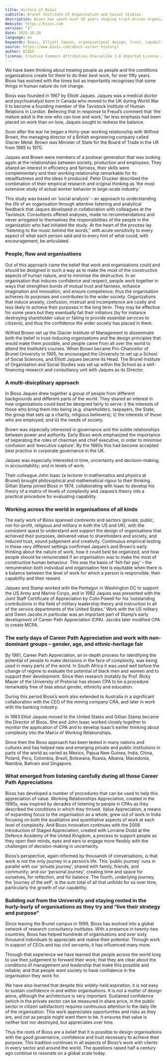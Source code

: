 ```yaml
---
title: History of Bioss
subtitle: Brunel Institute of Organisation and Social Studies
description: Bioss has spent over 50 years shaping trust-driven organizations that align human potential with purpose, enabling people to do their best work.
Website: https://bioss.com
version: "1"
date: 2025-10-20
language: en
keywords: Bioss, Elliott Jaques, organizational design, trust, capability, complexity, governance, Career Path Appreciation, leadership, human potential, Gillian Stamp
source: https://www.bioss.com/about-us/our-history/
author: BIOSS
license: Creative Commons Attribution-Sharealike 3.0 Unported License and the GNU Free Documentation License
---
```

We have been thinking about treating people as people and the conditions organisations create for them to do their best work, for over fifty years. Bioss has evolved with the times but as importantly recognises that some things in human nature do not change.

Bioss was founded in 1967 by Elliott Jaques. Jaques was a medical doctor and psychoanalyst born in Canada who moved to the UK during World War II to become a founding member of the Tavistock Institute of Human Relations in London. Believing that in response to Freud’s comment that ‘the mature adult is the one who can love and work,’ far less emphasis had been placed on work than on love, Jaques sought to redress the balance.

Soon after the war he began a thirty-year working relationship with Wilfred Brown, the managing director of a British engineering company called Glacier Metal. Brown was Minister of State for the Board of Trade in the UK from 1965 to 1970.

Jaques and Brown were members of a postwar generation that was looking again at the relationships between society, production and employees. They shared an interest in efficiency and fairness, their skills were complementary and their working relationship remarkable for its steadfastness and the ideas it produced. Peter Drucker described the combination of their empirical research and original thinking as ‘the most extensive study of actual worker behavior in large-scale industry.’

This study was based on ‘social analysis’ – an approach to understanding the life of an organisation through attentive listening and analytical feedback that Jaques developed in collaboration with colleagues at the Tavistock. Consultants offered analyses, made no recommendations and never arrogated to themselves the responsibilities of the people in the organization who had initiated the study. At the heart of the process lay “listening to the music behind the words,” with acute sensitivity to every aspect of what each person said and to every hint of what could, with encouragement, be articulated.
### People, flow and organisations
Out of this approach came the belief that work and organisations could and should be designed in such a way as to make the most of the constructive aspects of human nature, and to minimise the destructive. In an organisation that induces confidence and respect, people work together in ways that strengthen bonds of mutual trust and fairness, enhance imagination and innovation, and ensure competence; thus the organisation achieves its purposes and contributes to the wider society. Organizations that induce anxiety, confusion, mistrust and incompetence are costly and less likely to achieve their purposes in the long term. They may be effective for some years but they eventually fail their initiators (by for instance destroying shareholder value or failing to provide essential services to citizens), and thus the confidence the wider society has placed in them.

Wilfred Brown set up the Glacier Institute of Management to disseminate both the belief in trust-inducing organisations and the design principles that would make them possible, and people came from all over the world to attend the Institute’s courses. When Brown became Pro-Chancellor of Brunel University in 1965, he encouraged the University to set up a School of Social Sciences, and Elliott Jaques became its Head. The Brunel Institute of Organisation and Social Studies was set up within the School as a self-financing research and consultancy unit with Jaques as its Director.
### A multi-disicplinary approach
In Bioss Jaques drew together a group of people from different backgrounds and different parts of the world. They shared an interest in how organisations could best be designed fairly to serve: i) the interests of those who bring them into being (e.g. shareholders, taxpayers, the State, the group that sets up a charity, religious believers); ii) the interests of those who are employed; and iii) the needs of society.

Brown was especially interested in governance and the subtle relationships between power and authority. Early Bioss work emphasized the importance of separating the roles of chairman and chief executive, in order to minimise confusion and ‘executive capture’. By the 1980s this had become accepted best practice in corporate governance in the UK.

Jaques was especially interested in time, uncertainty and decision-making; in accountability; and in levels of work.

Their colleague John Isaac (a lecturer in mathematics and physics at Brunel) brought philosophical and mathematical rigour to their thinking. Gillian Stamp joined Bioss in 1974, collaborating with Isaac to develop his theory of a matrix of levels of complexity and Jaques’s theory into a practical procedure for evaluating capability.
### Working across the world in organisations of all kinds

The early work of Bioss spanned continents and sectors (private, public, not-for-profit, religious and military in both the US and UK), with the consistent quest to understand and support the design of organisations that achieved their purposes, delivered value to shareholders and society, and induced trust, sound judgement and creativity. Continuous empirical testing in these very different settings confirmed Jaques’s and Brown’s early thinking about the nature of work, how it could best be organized, and how people should be remunerated if an organisation was to make the most of constructive human behaviour. This was the basis of ‘felt-fair pay’ – the remuneration both individual and organisation feel is equitable when there is a balance between the level of work for which a person is responsible, their capability and their reward.

Jaques and Stamp worked with the Pentagon in Washington DC to support the US Army and Marine Corps, and in 1982 Jaques was presented with the Joint Staff Certificate of Appreciation by Colin Powell for his ‘outstanding contributions in the field of military leadership theory and instruction to all of the service departments of the United States.’ Work with the US military and Owen Jacobs in particular was an important part of Stamp’s early development of Career Path Appreciation (CPA). Jacobs later modified CPA to create MCPA.
### The early days of Career Path Appreciation and work with non-dominant groups – gender, age, and ethnic-heritage fair

By 1981, Career Path Appreciation, an in-depth process for identifying the potential of people to make decisions in the face of complexity, was being used in many parts of the world. In South Africa it was used well before the change of regime to evaluate the potential of black men and women and to support their development. Since then research (notably by Prof. Ricky Mauer of the University of Pretoria) has shown CPA to be a procedure remarkably free of bias about gender, ethnicity and education.

During this period Bioss’s work also extended to Australia in a significant collaboration with the CEO of the mining company CRA, and later in work with the banking industry.

In 1983 Elliot Jaques moved to the United States and Gillian Stamp became the Director of Bioss. She and John Isaac worked closely together to monitor the application of CPA and to develop Isaac’s earlier thinking about complexity into the Matrix of Working Relationships.

Since then the Bioss approach has been tested in many nations and cultures and has helped new and emerging private and public institutions in parts of the world as varied as Mexico, Papua New Guinea, India, China, Poland, Peru, Colombia, Brazil, Botswana, Russia, Albania, Macedonia, Namibia, Bahrain and Singapore.
### What emerged from listening carefully during all those Career Path Appreciations

Bioss has developed a number of procedures that can be used to help this appreciation of value. Working Relationships Appreciation, created in the 1990s, was inspired by decades of listening to people in CPAs as they described the conditions in which they thrived. Value Appreciation, a means of expanding focus to the organisation as a whole, grew out of work in India focusing on both the qualitative and quantitative aspects of work at each level of complexity. And Bioss innovation continues with the 2008 introduction of Staged Appreciation, created with Lorraine Dodd at the Defence Academy of the United Kingdom, a process to support people as they open their minds, eyes and ears to engage more flexibly with the challenges of decision-making in uncertainty.

Bioss’s perspective, again informed by thousands of conversations, is that work is not the only journey in a person’s life. This ‘public journey’ runs in parallel with our ‘private journey’, shared with family, friends, and community; and our ‘personal journey’, creating time and space for ourselves, for reflection, and for balance. The fourth, underlying journey, the ‘journey of the self’, is the sum total of all that unfolds for us over time, particularly the growth of our capability.
### Building out from the University and staying rooted in the hurly-burly of organisations as they try and “live their strategy and purpose”

Since leaving the Brunel campus in 1999, Bioss has evolved into a global network of research consultancy institutes. With a presence in twenty-two countries, Bioss has helped hundreds of organisations and over sixty thousand individuals to appreciate and realise their potential. Through work in support of CEOs and top civil servants, it has influenced many more.

Through that experience we have learned that people across the world long to use their judgement to forward their work; that they are clear about the conditions of management and leadership that make this possible and reliable; and that people want society to have confidence in the organisation they work for.

We have also learned that despite this widely-held aspiration, it is not easy to sustain confidence in and within organisations. It is not a matter of design alone, although the architecture is very important. Sustained confidence (which in the private sector can be measured in share price, in the public sector in citizen satisfaction) requires continuous attention to the daily life of the organisation. This work appreciates opportunities and risks as they are, and not as people might want them to be. It ensures that value is neither lost nor destroyed, but appreciates over time.

Thus the roots of Bioss are a belief that it is possible to design organisations with the good governance, confidence and trust necessary to achieve their purpose. This tradition continues in all aspects of Bioss’s work with clients in every sector and around the world. The questions raised half a century ago continue to resonate on a global scale today.

